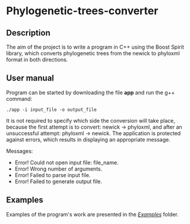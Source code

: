 # Phylogenetic-trees-converter
## Description
The aim of the project is to write a program in C++ using the Boost Spirit library, which converts phylogenetic trees from the newick to phyloxml format in both directions.
## User manual
Program can be started by downloading the file **app** and run the g++ command:

`./app -i input_file -o output_file`

It is not required to specify which side the conversion will take place, because the first attempt is to convert: newick -> phyloxml, and after an unsuccessful attempt: phyloxml -> newick. The application is protected against errors, which results in displaying an appropriate message.

Messages:
* Error! Could not open input file: file_name.
* Error! Wrong number of arguments.
* Error! Failed to parse input file.
* Error! Failed to generate output file.

## Examples
Examples of the program's work are presented in the [*Examples*](https://github.com/AKincel18/Phylogenetic-trees-converter/tree/main/Examples) folder.